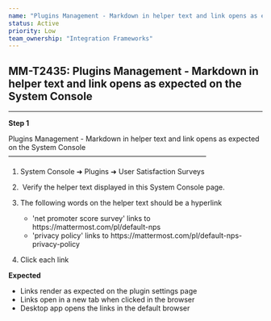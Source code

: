 ```yaml
---
name: "Plugins Management - Markdown in helper text and link opens as expected on the System Console"
status: Active
priority: Low
team_ownership: "Integration Frameworks"
---
```


## MM-T2435: Plugins Management - Markdown in helper text and link opens as expected on the System Console

---

**Step 1**

Plugins Management - Markdown in helper text and link opens as expected on the System Console\
————————————————————————————

1. System Console ➜ Plugins ➜ User Satisfaction Surveys

2.  Verify the helper text displayed in this System Console page.

3. The following words on the helper text should be a hyperlink

   - 'net promoter score survey' links to https\://mattermost.com/pl/default-nps
   - 'privacy policy' links to https\://mattermost.com/pl/default-nps-privacy-policy

4. Click each link

**Expected**

- Links render as expected on the plugin settings page
- Links open in a new tab when clicked in the browser
- Desktop app opens the links in the default browser
